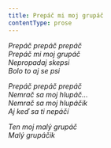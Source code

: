 ```yaml
---
title: Prepáč mi moj grupáč
contentType: prose
---
```


<section>

_Prepáč prepáč prepáč  
Prepáč mi moj grupáč  
Nepropadaj skepsi  
Bolo to aj se psi_

_Prepáč prepáč prepáč  
Nemrač sa moj hlupáč…  
Nemrač sa moj hlupáčik  
Aj keď sa ti nepáčí_

_Ten moj malý grupáč  
Malý grupáčik_

</section>
